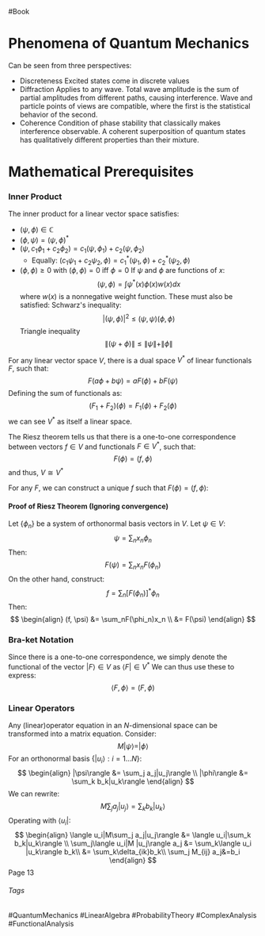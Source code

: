 #Book 
# Phenomena of Quantum Mechanics
Can be seen from three perspectives:
- Discreteness
	Excited states come in discrete values
- Diffraction
	Applies to any wave. Total wave amplitude is the sum of partial amplitudes from different paths, causing interference. Wave and particle points of views are compatible, where the first is the statistical behavior of the second. 
- Coherence
	Condition of phase stability that classically makes interference observable. A coherent superposition of quantum states has qualitatively different properties than their mixture.
# Mathematical Prerequisites
### Inner Product
The inner product for a linear vector space satisfies:
- $(\psi, \phi)\in\mathbb{C}$
- $(\phi, \psi) = (\psi, \phi)^*$
- $(\psi, c_1\phi_1 + c_2\phi_2) = c_1(\psi, \phi_1) + c_2(\psi, \phi_2)$
	- Equally: $(c_1\psi_1 + c_2\psi_2, \phi) = c_1^*(\psi_1, \phi) + c_2^*(\psi_2, \phi)$
- $(\phi, \phi)\geq 0$ with $(\phi, \phi) = 0$ iff $\phi = 0$
If $\psi$ and $\phi$ are functions of $x$:
$$
(\psi, \phi) = \int \psi^*(x)\phi(x)w(x)dx
$$
where $w(x)$ is a nonnegative weight function.
These must also be satisfied:
Schwarz's inequality:
$$
|(\psi, \phi)|^2\leq(\psi, \psi)(\phi, \phi)
$$
Triangle inequality
$$
\|(\psi + \phi)\| \leq \|\psi\| + \|\phi\|
$$

For any linear vector space $V$, there is a dual space $V^*$ of linear functionals $F$, such that:
$$
F(a\phi + b\psi) = aF(\phi) + bF(\psi)
$$
Defining the sum of functionals as:
$$
(F_1 + F_2)(\phi) = F_1(\phi) + F_2(\phi)
$$
we can see $V^*$ as itself a linear space.

The Riesz theorem tells us that there is a one-to-one correspondence between vectors $f\in V$ and functionals $F\in V^*$, such that:
$$
F(\phi) = (f, \phi)
$$
and thus, $V\cong V^*$

For any $F$, we can construct a unique $f$ such that $F(\phi) = (f, \phi)$:

#### Proof of Riesz Theorem (Ignoring convergence)
Let $\{\phi_n\}$ be a system of orthonormal basis vectors in $V$.
Let $\psi \in V$:
$$
\psi = \sum_n x_n \phi_n
$$
Then: 
$$
F(\psi) = \sum_n x_n F(\phi_n)
$$
On the other hand, construct:
$$
f = \sum_n [F(\phi_n)]^*\phi_n
$$
Then: 
$$
\begin{align}
(f, \psi) &= \sum_nF(\phi_n)x_n \\ 
&= F(\psi)
\end{align}
$$
### Bra-ket Notation
Since there is a one-to-one correspondence, we simply denote the functional of the vector $|F\rangle \in V$ as $\langle F| \in V^*$
We can thus use these to express:
$$
\langle F, \phi\rangle = (F, \phi)
$$
### Linear Operators
Any (linear)operator equation in an $N$-dimensional space can be transformed into a matrix equation.
Consider:
$$
M|\psi\rangle = |\phi\rangle
$$
For an orthonormal basis $\{|u_i\rangle : i=1 ...N\}$:
$$
\begin{align}
|\psi\rangle &= \sum_j a_j|u_j\rangle \\
|\phi\rangle &= \sum_k b_k|u_k\rangle
\end{align}
$$
We can rewrite:
$$
M\sum_j a_j|u_j\rangle = \sum_k b_k|u_k\rangle
$$
Operating with $\langle u_i|$:
$$
\begin{align}
\langle u_i|M\sum_j a_j|u_j\rangle &= \langle u_i|\sum_k b_k|u_k\rangle \\
\sum_j\langle u_i|M |u_j\rangle a_j &= \sum_k\langle u_i |u_k\rangle b_k\\
&= \sum_k\delta_{ik}b_k\\ \sum_j M_{ij} a_j&=b_i
\end{align}
$$
Page 13

###### Tags
#QuantumMechanics #LinearAlgebra #ProbabilityTheory #ComplexAnalysis #FunctionalAnalysis